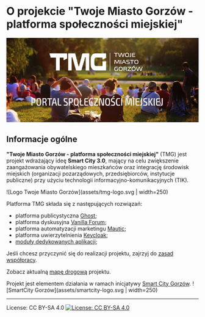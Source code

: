 # O projekcie "Twoje Miasto Gorzów - platforma społeczności miejskiej"

![Twoje Miasto Gorzów header image](assets/tmg-header.png)

## Informacje ogólne
**"Twoje Miasto Gorzów - platforma społeczności miejskiej"** (TMG) jest projekt wdrażający ideę **Smart City 3.0**, mający na celu zwiększenie zaangażowania obywatelskiego mieszkańców oraz integrację środowisk miejskich (organizacji pozarządowych, przedsiębiorców, instytucje publiczne) przy użyciu technologii informacyjno-komunikacyjnych (TIK).  

![Logo Twoje Miasto Gorzów](assets/tmg-logo.svg | width=250)


Platforma TMG składa się z następujących rozwiązań:
 * platforma publicystyczna [Ghost](https://ghost.org/docs/);
 * platforma dyskusyjna [Vanilla Forum](https://open.vanillaforums.com/);
 * platforma automatyzacji marketingu [Mautic](https://www.mautic.org);
 * platforma uwierzytelnienia [Keycloak](https://www.keycloak.org);
 * [moduły dedykowanych aplikacji](./moduly-aplikacyjne.md);

Jeśli chcesz przyczynić się do realizacji projektu, zajrzyj do [zasad współpracy](CONTRIBUTION.md).

Zobacz aktualną [mapę drogową](ROADMAP.md) projektu.

Projekt jest elementem działania w ramach inicjatywy [Smart City Gorzów](https://smartcity.gorzow.pl).
![SmartCity Gorzów](assets/smartcity-logo.svg | width=250)

___
License: CC BY-SA 4.0
[![License: CC BY-SA 4.0](https://img.shields.io/badge/License-CC%20BY--SA%204.0-lightgrey.svg)](https://creativecommons.org/licenses/by-sa/4.0/)
